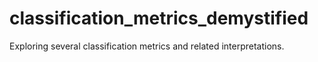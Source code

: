 # classification_metrics_demystified
Exploring several classification metrics and related interpretations.
